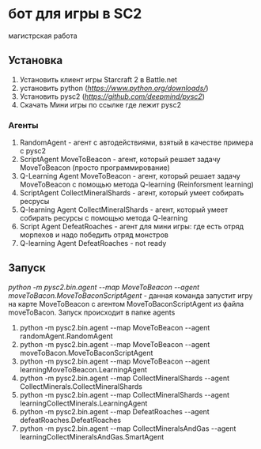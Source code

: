 # бот для игры в SC2
магистрская работа

## Установка
1. Установить клиент игры Starcraft 2 в Battle.net
2. установить python (*https://www.python.org/downloads/*)
3. Установить pysc2 (*https://github.com/deepmind/pysc2*)
4. Скачать Мини игры по ссылке где лежит pysc2

### Агенты
1. RandomAgent - агент с автодействиями, взятый в качестве примера с pysc2
2. ScriptAgent MoveToBeacon - агент, который решает задачу MoveToBeacon (просто программирование)
3. Q-Learning Agent MoveToBeacon - агент, который решает задачу MoveToBeacon с помощью метода Q-learning (Reinforsment learning)
4. ScriptAgent CollectMineralShards - агент, который умеет собирать ресрусы
5. Q-learning Agent CollectMineralShards - агент, который умеет собирать ресурсы с помощью метода Q-learning
6. Script Agent DefeatRoaches - агент для мини игры: где есть отряд морпехов и надо победить отряд монстров
7. Q-learning Agent DefeatRoaches - not ready

## Запуск
 *python -m pysc2.bin.agent --map MoveToBeacon --agent moveToBacon.MoveToBaconScriptAgent* - данная команда запустит игру на карте MoveToBeacon с агентом MoveToBaconScriptAgent из файла moveToBacon. Запуск происходит в папке agents
1. python -m pysc2.bin.agent --map MoveToBeacon --agent randomAgent.RandomAgent
2. python -m pysc2.bin.agent --map MoveToBeacon --agent moveToBacon.MoveToBaconScriptAgent
3. python -m pysc2.bin.agent --map MoveToBeacon --agent learningMoveToBeacon.LearningAgent
4. python -m pysc2.bin.agent --map CollectMineralShards --agent CollectMinerals.CollectMineralShards
5. python -m pysc2.bin.agent --map CollectMineralShards --agent learningCollectMinerals.LearningAgent
6. python -m pysc2.bin.agent --map DefeatRoaches --agent defeatRoaches.DefeatRoaches
7. python -m pysc2.bin.agent --map CollectMineralsAndGas --agent learningCollectMineralsAndGas.SmartAgent
